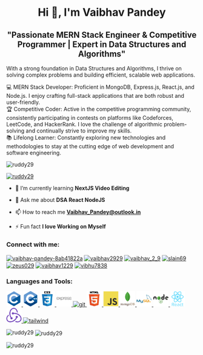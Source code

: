 <h1 align="center">Hi 👋, I'm Vaibhav Pandey</h1>
<h2 align="center">"Passionate MERN Stack Engineer & Competitive Programmer | Expert in Data Structures and Algorithms"</h2>

<p>With a strong foundation in Data Structures and Algorithms, I thrive on solving complex problems and building efficient, scalable web applications.<br>
  
💻 MERN Stack Developer: Proficient in MongoDB, Express.js, React.js, and Node.js. I enjoy crafting full-stack applications that are both robust and user-friendly. <br>
🏆 Competitive Coder: Active in the competitive programming community, consistently participating in contests on platforms like Codeforces, LeetCode, and HackerRank. I love the challenge of algorithmic problem-solving and continually strive to improve my skills. <br>
📚 Lifelong Learner: Constantly exploring new technologies and methodologies to stay at the cutting edge of web development and software engineering.</p>

<p align="left"> <img src="https://komarev.com/ghpvc/?username=ruddy29&label=Profile%20views&color=0e75b6&style=flat" alt="ruddy29" /> </p>

<p align="left"> <a href="https://github.com/ryo-ma/github-profile-trophy"><img src="https://github-profile-trophy.vercel.app/?username=ruddy29" alt="ruddy29" /></a> </p>

- 🌱 I’m currently learning **NextJS Video Editing**

- 💬 Ask me about **DSA React NodeJS**

- 📫 How to reach me **Vaibhav_Pandey@outlook.in**

- ⚡ Fun fact **I love Working on Myself**

<h3 align="left">Connect with me:</h3>
<p align="left">
<a href="https://linkedin.com/in/vaibhav-pandey-8ab41822a" target="blank"><img align="center" src="https://raw.githubusercontent.com/rahuldkjain/github-profile-readme-generator/master/src/images/icons/Social/linked-in-alt.svg" alt="vaibhav-pandey-8ab41822a" height="30" width="40" /></a>
<a href="https://fb.com/vaibhav2929" target="blank"><img align="center" src="https://raw.githubusercontent.com/rahuldkjain/github-profile-readme-generator/master/src/images/icons/Social/facebook.svg" alt="vaibhav2929" height="30" width="40" /></a>
<a href="https://instagram.com/vaibhav_2_9" target="blank"><img align="center" src="https://raw.githubusercontent.com/rahuldkjain/github-profile-readme-generator/master/src/images/icons/Social/instagram.svg" alt="vaibhav_2_9" height="30" width="40" /></a>
<a href="https://www.codechef.com/users/slain69" target="blank"><img align="center" src="https://cdn.jsdelivr.net/npm/simple-icons@3.1.0/icons/codechef.svg" alt="slain69" height="30" width="40" /></a>
<a href="https://codeforces.com/profile/zeus029" target="blank"><img align="center" src="https://raw.githubusercontent.com/rahuldkjain/github-profile-readme-generator/master/src/images/icons/Social/codeforces.svg" alt="zeus029" height="30" width="40" /></a>
<a href="https://www.leetcode.com/vaibhav1229" target="blank"><img align="center" src="https://raw.githubusercontent.com/rahuldkjain/github-profile-readme-generator/master/src/images/icons/Social/leet-code.svg" alt="vaibhav1229" height="30" width="40" /></a>
<a href="https://auth.geeksforgeeks.org/user/vibhu7838" target="blank"><img align="center" src="https://raw.githubusercontent.com/rahuldkjain/github-profile-readme-generator/master/src/images/icons/Social/geeks-for-geeks.svg" alt="vibhu7838" height="30" width="40" /></a>
</p>

<h3 align="left">Languages and Tools:</h3>
<p align="left"> <a href="https://www.cprogramming.com/" target="_blank" rel="noreferrer"> <img src="https://raw.githubusercontent.com/devicons/devicon/master/icons/c/c-original.svg" alt="c" width="40" height="40"/> </a> <a href="https://www.w3schools.com/cpp/" target="_blank" rel="noreferrer"> <img src="https://raw.githubusercontent.com/devicons/devicon/master/icons/cplusplus/cplusplus-original.svg" alt="cplusplus" width="40" height="40"/> </a> <a href="https://www.w3schools.com/css/" target="_blank" rel="noreferrer"> <img src="https://raw.githubusercontent.com/devicons/devicon/master/icons/css3/css3-original-wordmark.svg" alt="css3" width="40" height="40"/> </a> <a href="https://expressjs.com" target="_blank" rel="noreferrer"> <img src="https://raw.githubusercontent.com/devicons/devicon/master/icons/express/express-original-wordmark.svg" alt="express" width="40" height="40"/> </a> <a href="https://git-scm.com/" target="_blank" rel="noreferrer"> <img src="https://www.vectorlogo.zone/logos/git-scm/git-scm-icon.svg" alt="git" width="40" height="40"/> </a> <a href="https://www.w3.org/html/" target="_blank" rel="noreferrer"> <img src="https://raw.githubusercontent.com/devicons/devicon/master/icons/html5/html5-original-wordmark.svg" alt="html5" width="40" height="40"/> </a> <a href="https://developer.mozilla.org/en-US/docs/Web/JavaScript" target="_blank" rel="noreferrer"> <img src="https://raw.githubusercontent.com/devicons/devicon/master/icons/javascript/javascript-original.svg" alt="javascript" width="40" height="40"/> </a> <a href="https://www.mongodb.com/" target="_blank" rel="noreferrer"> <img src="https://raw.githubusercontent.com/devicons/devicon/master/icons/mongodb/mongodb-original-wordmark.svg" alt="mongodb" width="40" height="40"/> </a> <a href="https://www.mysql.com/" target="_blank" rel="noreferrer"> <img src="https://raw.githubusercontent.com/devicons/devicon/master/icons/mysql/mysql-original-wordmark.svg" alt="mysql" width="40" height="40"/> </a> <a href="https://nodejs.org" target="_blank" rel="noreferrer"> <img src="https://raw.githubusercontent.com/devicons/devicon/master/icons/nodejs/nodejs-original-wordmark.svg" alt="nodejs" width="40" height="40"/> </a> <a href="https://reactjs.org/" target="_blank" rel="noreferrer"> <img src="https://raw.githubusercontent.com/devicons/devicon/master/icons/react/react-original-wordmark.svg" alt="react" width="40" height="40"/> </a> <a href="https://redux.js.org" target="_blank" rel="noreferrer"> <img src="https://raw.githubusercontent.com/devicons/devicon/master/icons/redux/redux-original.svg" alt="redux" width="40" height="40"/> </a> <a href="https://tailwindcss.com/" target="_blank" rel="noreferrer"> <img src="https://www.vectorlogo.zone/logos/tailwindcss/tailwindcss-icon.svg" alt="tailwind" width="40" height="40"/> </a> </p>

<p><img align="left" src="https://github-readme-stats.vercel.app/api/top-langs?username=ruddy29&show_icons=true&locale=en&layout=compact" alt="ruddy29" /></p>

<p>&nbsp;<img align="center" src="https://github-readme-stats.vercel.app/api?username=ruddy29&show_icons=true&locale=en" alt="ruddy29" /></p>

<p><img align="center" src="https://github-readme-streak-stats.herokuapp.com/?user=ruddy29&" alt="ruddy29" /></p>

